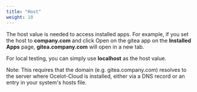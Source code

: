 ```yaml
---
title: "Host"
weight: 10
---
```


The host value is needed to access installed apps. For example, if you set the host to **company.com** and click Open on the gitea app on the **Installed Apps** page, **gitea.company.com** will open in a new tab.

For local testing, you can simply use **localhost** as the host value.

Note: This requires that the domain (e.g. gitea.company.com) resolves to the server where Ocelot-Cloud is installed, either via a DNS record or an entry in your system's hosts file.